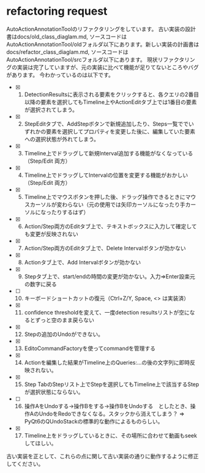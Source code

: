# refactoring request

AutoActionAnnotationToolのリファクタリングをしています。 古い実装の設計書はdocs/old_class_diaglam.md, ソースコードはAutoActionAnnotationTool/oldフォルダ以下にあります。新しい実装の計画書はdocs/refactor_class_diaglam.md, ソースコードはAutoActionAnnotationTool/srcフォルダ以下にあります。 現状リファクタリングの実装は完了していますが、元の実装に比べて機能が足りてないところやバグがあります。
今わかっているのは以下です。
- [x] 1. DetectionResultsに表示される要素をクリックすると、各クエリの2番目以降の要素を選択してもTimeline上やActionEditタブ上では1番目の要素が選択されてしまう。
- [x] 2. StepEditタブで、AddStepボタンで新規追加したり、Steps一覧ででいずれかの要素を選択してプロパティを変更した後に、編集していた要素への選択状態が外れてしまう。
- [x] 3. Timeline上でドラッグして新規Interval追加する機能がなくなっている（Step/Edit 両方）
- [x] 4. Timeline上でドラッグしてIntervalの位置を変更する機能がおかしい（Step/Edit 両方）
- [x] 5. Timeline上でマウスボタンを押した後、ドラッグ操作できるときにマウスカーソルが変わらない（元の使用では矢印カーソルになったり手カーソルになったりするはず）
- [x] 6. Action/Step両方のEditタブ上で、テキストボックスに入力して確定しても変更が反映されない
- [x] 7. Action/Step両方のEditタブ上で、Delete Intervalボタンが効かない
- [x] 8. Actionタブ上で、Add Intervalボタンが効かない
- [x] 9. Stepタブ上で、start/endの時間の変更が効かない。入力⇒Enter設楽元の数字に戻る
- [ ] 10. キーボードショートカットの復元（Ctrl+Z/Y, Space, <> は実装済）
- [x] 11. confidence thresholdを変えて、一度detection resultsリストが空になるとずっと空のまま戻らない
- [x] 12. Stepの追加のUndoができない。
- [x] 13. EditoCommandFactoryを使ってcommandを管理する
- [x] 14. Actionを編集した結果がTimeline上のQueries:...の後の文字列に即時反映されない。
- [x] 15. Step TabのStepリスト上でStepを選択してもTimeline上で該当するStepが選択状態にならない。
- [ ] 16. 操作AをUndoする->操作Bをする->操作BをUndoする　としたとき、操作AのUndoをRedoできなくなる。スタックから消えてしまう？ ⇒ PyQt6のQUndoStackの標準的な動作によるものらしい。
- [x] 17. Timeline上をドラッグしているときに、その場所に合わせて動画もseekしてほしい。

古い実装を正として、これらの点に関して古い実装の通りに動作するように修正してください。